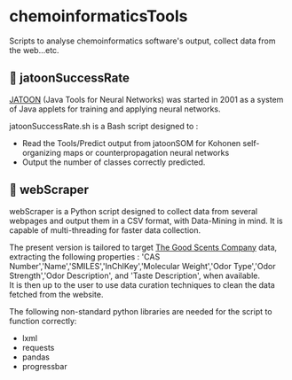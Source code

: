 # chemoinformaticsTools
Scripts to analyse chemoinformatics software's output, collect data from the web...etc.

## :red_circle: jatoonSuccessRate

[JATOON](http://joao.airesdesousa.com/jatoon/) (Java Tools for Neural Networks) was started in 2001 as a system of Java applets for training and applying neural networks.

jatoonSuccessRate.sh is a Bash script designed to :
* Read the Tools/Predict output from jatoonSOM for Kohonen self-organizing maps or counterpropagation neural networks
* Output the number of classes correctly predicted.

## :red_circle: webScraper

webScraper is a Python script designed to collect data from several webpages and output them in a CSV format, with Data-Mining in mind. It is capable of multi-threading for faster data collection.

The present version is tailored to target [The Good Scents Company](http://www.thegoodscentscompany.com/) data, extracting the following properties : 'CAS Number','Name','SMILES','InChIKey','Molecular Weight','Odor Type','Odor Strength','Odor Description', and 'Taste Description', when available.  
 It is then up to the user to use data curation techniques to clean the data fetched from the website.
 
The following non-standard python libraries are needed for the script to function correctly:
* lxml
* requests
* pandas
* progressbar
